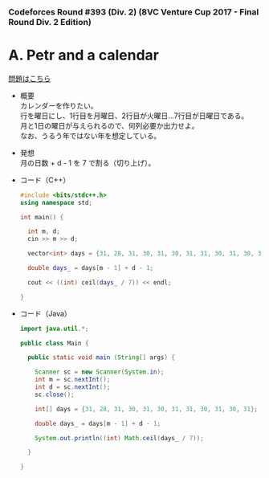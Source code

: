 ### Codeforces Round #393 (Div. 2) (8VC Venture Cup 2017 - Final Round Div. 2 Edition)

# A. Petr and a calendar

  [問題はこちら](https://codeforces.com/problemset/problem/760/A)
  
- 概要<br>
  カレンダーを作りたい。<br>
  行を曜日にし、1行目を月曜日、2行目が火曜日...7行目が日曜日である。<br>
  月と1日の曜日が与えられるので、何列必要か出力せよ。<br>
  なお、うるう年ではない年を想定している。
  
  
- 発想<br>
  月の日数 + d - 1 を 7 で割る（切り上げ）。 
  
  
- コード（C++）

  ```cpp
  #include <bits/stdc++.h>
  using namespace std;

  int main() {

    int m, d;
    cin >> m >> d;

    vector<int> days = {31, 28, 31, 30, 31, 30, 31, 31, 30, 31, 30, 31};

    double days_ = days[m - 1] + d - 1;

    cout << ((int) ceil(days_ / 7)) << endl;

  }
  ```
  
- コード（Java）

  ```java
  import java.util.*;

  public class Main {

    public static void main (String[] args) {

      Scanner sc = new Scanner(System.in);
      int m = sc.nextInt();
      int d = sc.nextInt();
      sc.close();

      int[] days = {31, 28, 31, 30, 31, 30, 31, 31, 30, 31, 30, 31};

      double days_ = days[m - 1] + d - 1;

      System.out.println((int) Math.ceil(days_ / 7));

    }

  }
  ```
    